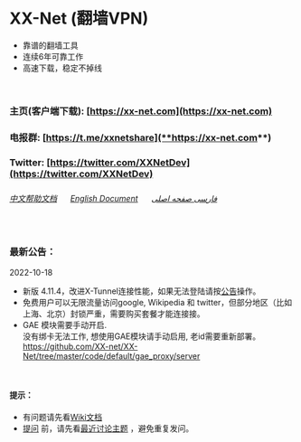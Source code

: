 # XX-Net (翻墙VPN)
* 靠谱的翻墙工具  
* 连续6年可靠工作
* 高速下载，稳定不掉线
<br>

### 主页(客户端下载): [https://xx-net.com](https://xx-net.com)
### 电报群: [https://t.me/xxnetshare](**https://xx-net.com**)
### Twitter: [https://twitter.com/XXNetDev](https://twitter.com/XXNetDev)
###
###### [中文帮助文档](https://github.com/XX-net/XX-Net/wiki/%E4%B8%AD%E6%96%87%E6%96%87%E6%A1%A3) &nbsp; &nbsp; &nbsp;[English Document](https://github.com/XX-net/XX-Net/wiki/English-Home-Page) &nbsp; &nbsp; &nbsp;[فارسی صفحه اصلی](https://github.com/XX-net/XX-Net/wiki/Persian-home-page) 

<br>


### 最新公告：
 2022-10-18
* 新版 4.11.4，改进X-Tunnel连接性能，如果无法登陆请按[公告](https://github.com/XX-net/XX-Net/issues/13702)操作。
* 免费用户可以无限流量访问google, Wikipedia 和 twitter，但部分地区（比如上海、北京）封锁严重，需要购买套餐才能连接接。
* GAE 模块需要手动开启.   
  没有绑卡无法工作, 想使用GAE模块请手动启用, 老id需要重新部署。  
  https://github.com/XX-net/XX-Net/tree/master/code/default/gae_proxy/server

  
<br>

#### 提示：  
* 有问题请先看[Wiki文档](https://github.com/XX-net/XX-Net/wiki/%E4%B8%AD%E6%96%87%E6%96%87%E6%A1%A3)
* [提问](https://github.com/XX-net/XX-Net/issues) 前，请先看[最近讨论主题](https://github.com/XX-net/XX-Net/issues?q=is%3Aissue+is%3Aopen+sort%3Aupdated-desc) ，避免重复发问。  
